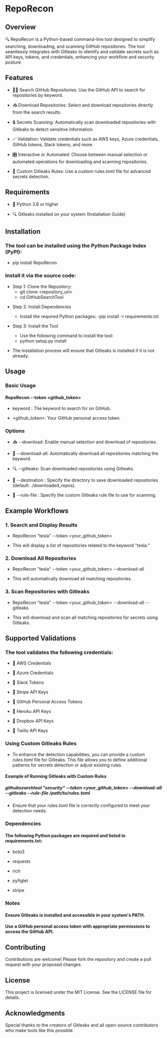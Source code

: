 # RepoRecon

## Overview

🔍 RepoRecon is a Python-based command-line tool designed to simplify searching, downloading, and scanning GitHub repositories. The tool seamlessly integrates with Gitleaks to identify and validate secrets such as API keys, tokens, and credentials, enhancing your workflow and security posture.

## Features

- 🧑‍💻 Search GitHub Repositories: Use the GitHub API to search for repositories by keyword.

- 📥 Download Repositories: Select and download repositories directly from the search results.

- 🔒 Secrets Scanning: Automatically scan downloaded repositories with Gitleaks to detect sensitive information.

- ✅ Validation: Validate credentials such as AWS keys, Azure credentials, GitHub tokens, Slack tokens, and more.

- 🎛️ Interactive or Automated: Choose between manual selection or automated operations for downloading and scanning repositories.

- 📜 Custom Gitleaks Rules: Use a custom rules.toml file for advanced secrets detection.


## Requirements

- 🐍 Python 3.8 or higher

- 🔍 Gitleaks installed on your system (Installation Guide)

## Installation
### The tool can be installed using the Python Package Index (PyPI):
- pip install RepoRecon
### Install it via the source code:
* Step 1: Clone the Repository:
  - git clone <repository_url>
  - cd GitHubSearchTool

- Step 2: Install Dependencies
  - Install the required Python packages:
  -pip install -r requirements.txt

- Step 3: Install the Tool
  - Use the following command to install the tool:
  - python setup.py install

- The installation process will ensure that Gitleaks is installed if it is not already.



## Usage

### Basic Usage

#### RepoRecon <keyword> --token <github_token>

- keyword : The keyword to search for on GitHub.

- <github_token>: Your GitHub personal access token.

### Options

- 📥 --download: Enable manual selection and download of repositories.

- 📂 --download-all: Automatically download all repositories matching the keyword.

- 🔍 --gitleaks: Scan downloaded repositories using Gitleaks.

- 📁 --destination <path>: Specify the directory to save downloaded repositories (default: ./downloaded_repos).

- 📜 --rule-file <path>: Specify the custom Gitleaks rule file to use for scanning.

## Example Workflows

### 1. Search and Display Results

- RepoRecon "tesla" --token <your_github_token>

- This will display a list of repositories related to the keyword "tesla."

### 2. Download All Repositories

- RepoRecon "tesla" --token <your_github_token> --download-all

 - This will automatically download all matching repositories.
### 3. Scan Repositories with Gitleaks

- RepoRecon "tesla" --token <your_github_token> --download-all --gitleaks

- This will download and scan all matching repositories for secrets using Gitleaks.

## Supported Validations

### The tool validates the following credentials:

* 🔑 AWS Credentials

* 🔑 Azure Credentials

* 🔑 Slack Tokens

* 🔑 Stripe API Keys

* 🔑 GitHub Personal Access Tokens

* 🔑 Heroku API Keys

* 🔑 Dropbox API Keys

* 🔑 Twilio API Keys


### Using Custom Gitleaks Rules

 - To enhance the detection capabilities, you can provide a custom *rules.toml* file for Gitleaks. This file allows you to define additional patterns for secrets detection or adjust existing rules.

#### Example of Running Gitleaks with Custom Rules

##### githubsearchtool "security" --token <your_github_token> --download-all --gitleaks --rule-file /path/to/rules.toml

- Ensure that your rules.toml file is correctly configured to meet your detection needs.

### Dependencies

#### The following Python packages are required and listed in requirements.txt:

- boto3

- requests

- rich

- pyfiglet

- stripe

### Notes

#### Ensure Gitleaks is installed and accessible in your system's PATH.

#### Use a GitHub personal access token with appropriate permissions to access the GitHub API.

## Contributing

Contributions are welcome! Please fork the repository and create a pull request with your proposed changes.

## License

This project is licensed under the MIT License. See the LICENSE file for details.

## Acknowledgments

Special thanks to the creators of Gitleaks and all open-source contributors who make tools like this possible.


